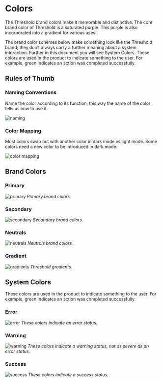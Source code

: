 # Colors

The Threshold brand colors make it memorable and distinctive. The core brand color of Threshold is a saturated purple. This purple is also incorporated into a gradient for various uses.

The brand color schemes below make something look like the Threshold brand; they don’t always carry a further meaning about a system interaction. Further in this document you will see System Colors. These colors are used in the product to indicate something to the user. For example, green indicates an action was completed successfully.

## Rules of Thumb

### Naming Conventions

Name the color according to its function, this way the name of the color tells us how to use it.

![naming](https://user-images.githubusercontent.com/57226633/196531034-e07d82d6-52be-4e3b-af3e-bed56aaa7407.png)

### Color Mapping

Most colors swap out with another color in dark mode vs light mode. Some colors need a new color to be introduced in dark mode.

![color mapping](https://user-images.githubusercontent.com/57226633/196531113-901b0c13-4313-40a3-a648-ef398316614f.png)

## Brand Colors

### Primary

![primary](https://user-images.githubusercontent.com/57226633/196531847-5b26334c-8e75-4298-8ce6-a30cc5288b57.png)
*Primary brand colors.*

### Secondary

![secondary](https://user-images.githubusercontent.com/57226633/196531856-71bb399d-e6d1-4589-8b1e-32ec874a364f.png)
*Secondary brand colors.*

### Neutrals

![neutrals](https://user-images.githubusercontent.com/57226633/196531867-40243f59-81b5-4462-a457-e3623f620289.png)
*Neutrals brand colors.*

### Gradient

![gradients](https://user-images.githubusercontent.com/57226633/196532009-37b025d1-1286-4c37-8ad8-252c397f7007.png)
*Threshold gradients.*

## System Colors

These colors are used in the product to indicate something to the user. For example, green indicates an action was completed successfully.

### Error

![error](https://user-images.githubusercontent.com/57226633/196532102-fc039e28-b2f2-40b0-a429-542548e11fc9.png)
*These colors indicate an error status.*

### Warning

![warning](https://user-images.githubusercontent.com/57226633/196532095-333e1d36-391a-4453-ad1a-5d1eb8b3df4a.png)
*These colors indicate a warning status, not as severe as an error status.*

### Success

![success](https://user-images.githubusercontent.com/57226633/196532086-c7f38945-dc46-4de7-b15a-d4909550072a.png)
*These colors indicate a success status.*
